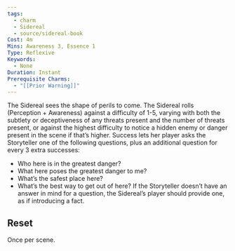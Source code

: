```yaml
---
tags:
  - charm
  - Sidereal
  - source/sidereal-book
Cost: 4m
Mins: Awareness 3, Essence 1
Type: Reflexive
Keywords:
  - None
Duration: Instant
Prerequisite Charms:
  - "[[Prior Warning]]"
---
```

The Sidereal sees the shape of perils to come. The Sidereal rolls (Perception + Awareness) against a difficulty of 1-5, varying with both the subtlety or deceptiveness of any threats present and the number of threats present, or against the highest difficulty to notice a hidden enemy or danger present in the scene if that’s higher. Success lets her player asks the Storyteller one of the following questions, plus an additional question for every 3 extra successes: 
-  Who here is in the greatest danger? 
-  What here poses the greatest danger to me? 
-  What’s the safest place here? 
-  What’s the best way to get out of here? If the Storyteller doesn’t have an answer in mind for a question, the Sidereal’s player should provide one, as if introducing a fact. 
## Reset
Once per scene.